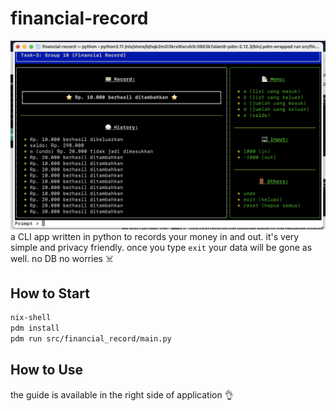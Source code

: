 # financial-record

![sample](./sample.png)
a CLI app written in python to records your money in and out. it's very simple and privacy friendly. once you type `exit` your data will be gone as well. no DB no worries ☠️

## How to Start
```bash
nix-shell
pdm install
pdm run src/financial_record/main.py
```

## How to Use
the guide is available in the right side of application 👌